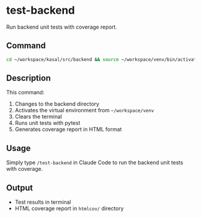 # test-backend

Run backend unit tests with coverage report.

## Command

```bash
cd ~/workspace/kasal/src/backend && source ~/workspace/venv/bin/activate && clear && python -m pytest tests/unit/ --cov=src --cov-report=html
```

## Description

This command:
1. Changes to the backend directory
2. Activates the virtual environment from `~/workspace/venv`
3. Clears the terminal
4. Runs unit tests with pytest
5. Generates coverage report in HTML format

## Usage

Simply type `/test-backend` in Claude Code to run the backend unit tests with coverage.

## Output

- Test results in terminal
- HTML coverage report in `htmlcov/` directory